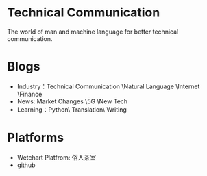 # Technical Communication

The world of man and machine language for better technical communication.

# Blogs

- Industry：Technical Communication \Natural Language \Internet \Finance
- News: Market Changes \5G \New Tech
- Learning：Python\ Translation\ Writing

# Platforms

- Wetchart Platfrom: 俗人茶室
- github
